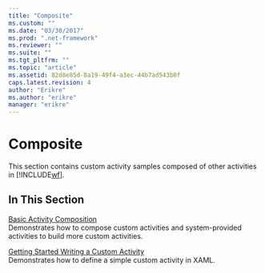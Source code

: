 ```yaml
---
title: "Composite"
ms.custom: ""
ms.date: "03/30/2017"
ms.prod: ".net-framework"
ms.reviewer: ""
ms.suite: ""
ms.tgt_pltfrm: ""
ms.topic: "article"
ms.assetid: 82d8e85d-8a19-49f4-a3ec-44b7ad543b0f
caps.latest.revision: 4
author: "Erikre"
ms.author: "erikre"
manager: "erikre"
---
```

# Composite
This section contains custom activity samples composed of other activities in [!INCLUDE[wf](../../../../includes/wf-md.md)].  
  
## In This Section  
 [Basic Activity Composition](../../../../docs/framework/windows-workflow-foundation/samples/basic-activity-composition.md)  
 Demonstrates how to compose custom activities and system-provided activities to build more custom activities.  
  
 [Getting Started Writing a Custom Activity](../../../../docs/framework/windows-workflow-foundation/samples/getting-started-writing-a-custom-activity.md)  
 Demonstrates how to define a simple custom activity in XAML.
